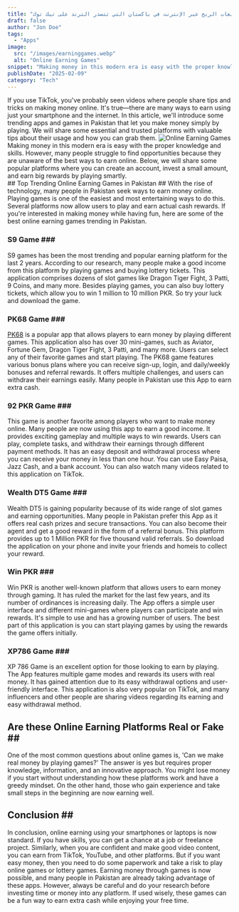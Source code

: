 ```yaml
---
title: "أفضل ألعاب الربح عبر الإنترنت في باكستان التي تتصدر الترند على تيك توك"
draft: false
author: "Jon Doe"
tags:
  - "Apps"
image:
  src: "/images/earninggames.webp"
  alt: "Online Earning Games"
snippet: "Making money in this modern era is easy with the proper knowledge and skills."
publishDate: "2025-02-09"
category: "Tech"
---
```


If you use TikTok, you've probably seen videos where people share tips and tricks on making money online. It's true—there are many ways to earn using just your smartphone and the internet. In this article, we'll introduce some trending apps and games in Pakistan that let you make money simply by playing. We will share some essential and trusted platforms with valuable tips about their usage and how you can grab them.
![Online Earning Games](https://tiktokio.cam/images/earninggames.webp "Online Earning Games")
Making money in this modern era is easy with the proper knowledge and skills. However, many people struggle to find opportunities because they are unaware of the best ways to earn online. Below, we will share some popular platforms where you can create an account, invest a small amount, and earn big rewards by playing smartly.  
​​## Top Trending Online Earning Games in Pakistan ​​##
With the rise of technology, many people in Pakistan seek ways to earn money online. Playing games is one of the easiest and most entertaining ways to do this. Several platforms now allow users to play and earn actual cash rewards. If you're interested in making money while having fun, here are some of the best online earning games trending in Pakistan.
### S9 Game ​​###
S9 games has been the most trending and popular earning platform for the last 2 years. According to our research, many people make a good income from this platform by playing games and buying lottery tickets. This application comprises dozens of slot games like Dragon Tiger Fight, 3 Patti, 9 Coins, and many more. Besides playing games, you can also buy lottery tickets, which allow you to win 1 million to 10 million PKR. So try your luck and download the game.
### PK68 Game ​​###
[PK68](https://pk68game.me/) is a popular app that allows players to earn money by playing different games. This application also has over 30 mini-games, such as Aviator, Fortune Gem, Dragon Tiger Fight, 3 Patti, and many more. Users can select any of their favorite games and start playing. The PK68 game features various bonus plans where you can receive sign-up, login, and daily/weekly bonuses and referral rewards. It offers multiple challenges, and users can withdraw their earnings easily. Many people in Pakistan use this App to earn extra cash.
### 92 PKR Game ​​###
This game is another favorite among players who want to make money online. Many people are now using this app to earn a good income. It provides exciting gameplay and multiple ways to win rewards. Users can play, complete tasks, and withdraw their earnings through different payment methods. It has an easy deposit and withdrawal process where you can receive your money in less than one hour. You can use Easy Paisa, Jazz Cash, and a bank account. You can also watch many videos related to this application on TikTok.
### Wealth DT5 Game ​​###
Wealth DT5 is gaining popularity because of its wide range of slot games and earning opportunities. Many people in Pakistan prefer this App as it offers real cash prizes and secure transactions. You can also become their agent and get a good reward in the form of a referral bonus. This platform provides up to 1 Million PKR for five thousand valid referrals. So download the application on your phone and invite your friends and homeis to collect your reward.
### Win PKR ​​###
Win PKR is another well-known platform that allows users to earn money through gaming. It has ruled the market for the last few years, and its number of ordinances is increasing daily. The App offers a simple user interface and different mini-games where players can participate and win rewards. It's simple to use and has a growing number of users. The best part of this application is you can start playing games by using the rewards the game offers initially.
### XP786 Game ​​###
XP 786 Game is an excellent option for those looking to earn by playing. The App features multiple game modes and rewards its users with real money. It has gained attention due to its easy withdrawal options and user-friendly interface. This application is also very popular on TikTok, and many influencers and other people are sharing videos regarding its earning and easy withdrawal method. 
## Are these Online Earning Platforms Real or Fake ​​##
One of the most common questions about online games is, 'Can we make real money by playing games?' The answer is yes but requires proper knowledge, information, and an innovative approach. You might lose money if you start without understanding how these platforms work and have a greedy mindset. On the other hand, those who gain experience and take small steps in the beginning are now earning well.
## Conclusion ​​##
In conclusion, online earning using your smartphones or laptops is now standard. If you have skills, you can get a chance at a job or freelance project. Similarly, when you are confident and make good video content, you can earn from TikTok, YouTube, and other platforms. But if you want easy money, then you need to do some paperwork and take a risk to play online games or lottery games. Earning money through games is now possible, and many people in Pakistan are already taking advantage of these apps. However, always be careful and do your research before investing time or money into any platform. If used wisely, these games can be a fun way to earn extra cash while enjoying your free time.
